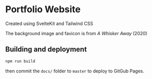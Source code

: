 # Portfolio Website

Created using SvelteKit and Tailwind CSS

The background image and favicon is from *A Whisker Away* (2020)

## Building and deployment
```bash
npm run build
```
then commit the `docs/` folder to `master` to deploy to GitGub Pages.

